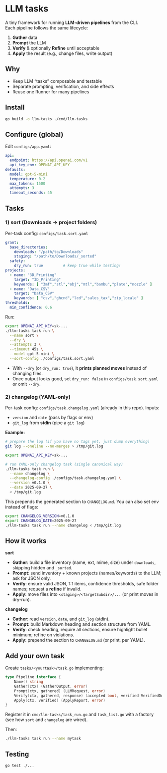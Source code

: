 # LLM tasks

A tiny framework for running **LLM-driven pipelines** from the CLI.  
Each pipeline follows the same lifecycle:

1) **Gather** data
2) **Prompt** the LLM
3) **Verify** & optionally **Refine** until acceptable
4) **Apply** the result (e.g., change files, write output)

## Why

- Keep LLM “tasks” composable and testable
- Separate prompting, verification, and side effects
- Reuse one Runner for many pipelines

## Install

```bash
go build -o llm-tasks ./cmd/llm-tasks
````

## Configure (global)

Edit `configs/app.yaml`:

```yaml
api:
  endpoint: https://api.openai.com/v1
  api_key_env: OPENAI_API_KEY
defaults:
  model: gpt-5-mini
  temperature: 0.2
  max_tokens: 1500
  attempts: 3
  timeout_seconds: 45
```

## Tasks

### 1) sort (Downloads → project folders)

Per-task config: `configs/task.sort.yaml`

```yaml
grant:
  base_directories:
    downloads: "/path/to/Downloads"
    staging: "/path/to/Downloads/_sorted"
  safety:
    dry_run: true         # keep true while testing!
projects:
  - name: "3D_Printing"
    target: "3D_Printing"
    keywords: [ "3mf","stl","obj","mtl","bambu","plate","nozzle" ]
  - name: "Data_CSV"
    target: "Data_CSV"
    keywords: [ "csv","ghcnd","lcd","sales_tax","zip_locale" ]
thresholds:
  min_confidence: 0.6
```

Run:

```bash
export OPENAI_API_KEY=sk-...
./llm-tasks task run \
  --name sort \
  --dry \
  --attempts 3 \
  --timeout 45s \
  --model gpt-5-mini \
  --sort-config ./configs/task.sort.yaml
```

* With `--dry` (or `dry_run: true`), it **prints planned moves** instead of changing files.
* Once output looks good, set `dry_run: false` in `configs/task.sort.yaml` or omit `--dry`.

### 2) changelog (YAML-only)

Per-task config: `configs/task.changelog.yaml` (already in this repo).
Inputs:

* `version` and `date` (pass by flags or env)
* `git_log` from **stdin** (pipe a `git log`)

**Example:**

```bash
# prepare the log (if you have no tags yet, just dump everything)
git log --oneline --no-merges > /tmp/git.log

export OPENAI_API_KEY=sk-...

# run YAML-only changelog task (single canonical way)
./llm-tasks task run \
  --name changelog \
  --changelog-config ./configs/task.changelog.yaml \
  --version v0.1.0 \
  --date 2025-09-27 \
  < /tmp/git.log
```

This prepends the generated section to `CHANGELOG.md`.
You can also set env instead of flags:

```bash
export CHANGELOG_VERSION=v0.1.0
export CHANGELOG_DATE=2025-09-27
./llm-tasks task run --name changelog < /tmp/git.log
```

## How it works

**sort**

* **Gather**: build a file inventory (name, ext, mime, size) under `downloads`, skipping hidden and `_sorted`.
* **Prompt**: send inventory + known projects (names/keywords) to the LLM; ask for JSON only.
* **Verify**: ensure valid JSON, 1:1 items, confidence thresholds, safe folder names; request a **refine** if invalid.
* **Apply**: move files into `<staging>/<TargetSubdir>/...` (or print moves in dry-run).

**changelog**

* **Gather**: read `version`, `date`, and `git_log` (stdin).
* **Prompt**: build Markdown heading and section structure from YAML.
* **Verify**: check heading, require all sections, ensure highlight bullet minimum; refine on violations.
* **Apply**: prepend the section to `CHANGELOG.md` (or print, per YAML).

## Add your own task

Create `tasks/<yourtask>/task.go` implementing:

```go
type Pipeline interface {
    Name() string
    Gather(ctx) (GatherOutput, error)
    Prompt(ctx, gathered) (LLMRequest, error)
    Verify(ctx, gathered, response) (accepted bool, verified VerifiedOutput, refine *RefineRequest, err error)
    Apply(ctx, verified) (ApplyReport, error)
}
```

Register it in `cmd/llm-tasks/task_run.go` and `task_list.go` with a factory (see how `sort` and `changelog` are wired).

Then:

```bash
./llm-tasks task run --name mytask
```

## Testing

```bash
go test ./...
```

